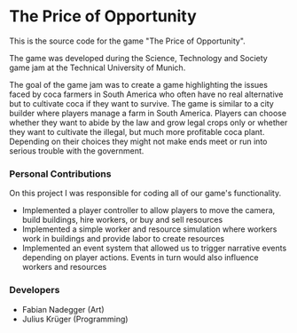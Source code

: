 # The Price of Opportunity 

This is the source code for the game "The Price of Opportunity".

The game was developed during the Science, Technology and Society game jam at the Technical University of Munich.

The goal of the game jam was to create a game highlighting the issues faced by coca farmers in South America who often have no real alternative but to cultivate coca if they want to survive.
The game is similar to a city builder where players manage a farm in South America. Players can choose whether they want to abide by the law and grow legal crops only or whether they want to cultivate the illegal, but much more profitable coca plant. Depending on their choices they might not make ends meet or run into serious trouble with the government.

### Personal Contributions

On this project I was responsible for coding all of our game's functionality.

- Implemented a player controller to allow players to move the camera, build buildings, hire workers, or buy and sell resources
- Implemented a simple worker and resource simulation where workers work in buildings and provide labor to create resources
- Implemented an event system that allowed us to trigger narrative events depending on player actions. Events in turn would also influence workers and resources

### Developers
- Fabian Nadegger (Art)
- Julius Krüger (Programming)
